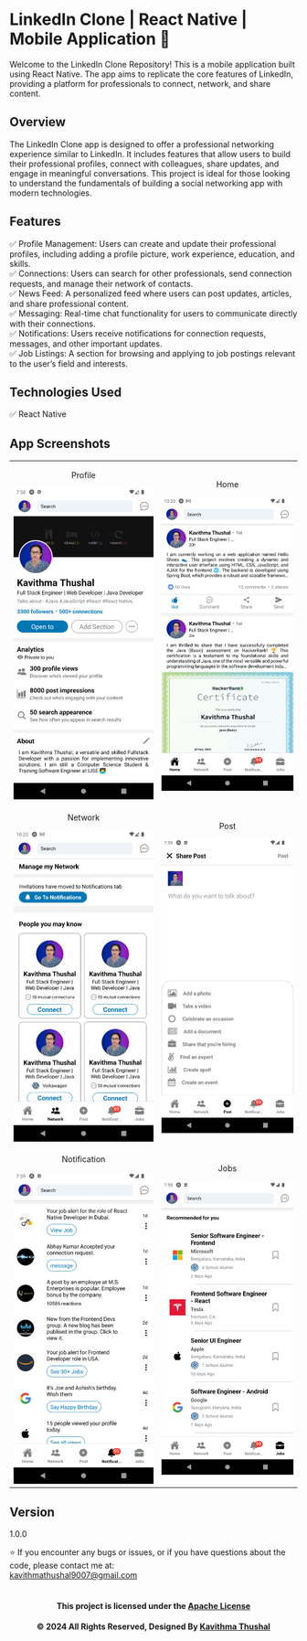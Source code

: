 # LinkedIn Clone | React Native | Mobile Application 📱

Welcome to the LinkedIn Clone Repository! This is a mobile application built using React Native. The app aims to replicate the core features of LinkedIn, providing a platform for professionals to connect, network, and share content.

## Overview

The LinkedIn Clone app is designed to offer a professional networking experience similar to LinkedIn. It includes features that allow users to build their professional profiles, connect with colleagues, share updates, and engage in meaningful conversations. This project is ideal for those looking to understand the fundamentals of building a social networking app with modern technologies.

## Features

✅ Profile Management: Users can create and update their professional profiles, including adding a profile picture, work experience, education, and skills.<br/>
✅ Connections: Users can search for other professionals, send connection requests, and manage their network of contacts.<br/>
✅ News Feed: A personalized feed where users can post updates, articles, and share professional content.<br/>
✅ Messaging: Real-time chat functionality for users to communicate directly with their connections.<br/>
✅ Notifications: Users receive notifications for connection requests, messages, and other important updates.<br/>
✅ Job Listings: A section for browsing and applying to job postings relevant to the user’s field and interests.<br/>

## Technologies Used

✅ React Native<br/>

## App Screenshots

<div align="center">
  <table>
    <tr>
      <td align="center">
      <p>Profile</p>
        <img src='assets/images/ss/Profile.png' alt='Profile' width='350px'>
      </td>
      <td align="center">
      <p>Home</p>
        <img src='assets/images/ss/Home.png' alt='Home' width='350px'>
      </td>
    </tr>
    <tr>
      <td align="center">
      <p>Network</p>
        <img src='assets/images/ss/Network.png' alt='Network' width='350px'>
      </td>
      <td align="center">
      <p>Post</p>
        <img src='assets/images/ss/Post.png' alt='Post' width='350px'>
      </td>
    </tr>
    <tr>
      <td align="center">
      <p>Notification</p>
        <img src='assets/images/ss/Notification.png' alt='Notification' width='350px'>
      </td>
      <td align="center">
      <p>Jobs</p>
        <img src='assets/images/ss/Jobs.png' alt='Jobs' width='350px'>
      </td>
    </tr>
  </table>
</div>


## Version

1.0.0

⭐️ If you encounter any bugs or issues, or if you have questions about the code, please contact me at:<br/>
[kavithmathushal9007@gmail.com](mailto:kavithmathushal9007@gmail.com)<br/><br/>

<div align="center">

#### This project is licensed under the [Apache License](LICENSE)

#### © 2024 All Rights Reserved, Designed By [Kavithma Thushal](https://github.com/Kavithma-Thushal)

</div>
